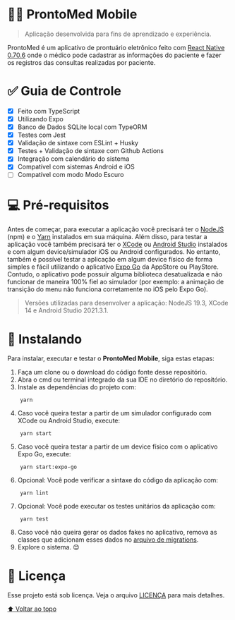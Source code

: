# 👨‍⚕️ ProntoMed Mobile

> Aplicação desenvolvida para fins de aprendizado e experiência.

ProntoMed é um aplicativo de prontuário eletrônico feito com [React Native 0.70.6](https://reactnative.dev) onde o médico pode cadastrar as informações do paciente e fazer os registros das consultas realizadas por paciente.

# ✅ Guia de Controle

- [x] Feito com TypeScript
- [x] Utilizando Expo
- [x] Banco de Dados SQLite local com TypeORM
- [x] Testes com Jest
- [x] Validação de sintaxe com ESLint + Husky
- [x] Testes + Validação de sintaxe com Github Actions
- [x] Integração com calendário do sistema
- [x] Compatível com sistemas Android e iOS
- [ ] Compatível com modo Modo Escuro

# 💻 Pré-requisitos

Antes de começar, para executar a aplicação você precisará ter o [NodeJS](https://nodejs.org/pt-br) (npm) e o [Yarn](https://classic.yarnpkg.com/lang/en/docs/install) instalados em sua máquina. Além disso, para testar a aplicação você também precisará ter o [XCode](https://developer.apple.com/xcode) ou [Android Studio](https://developer.android.com/studio) instalados e com algum device/simulador iOS ou Android configurados. No entanto, também é possível testar a aplicação em algum device físico de forma simples e fácil utilizando o aplicativo [Expo Go](https://expo.dev/client) da AppStore ou PlayStore. Contudo, o aplicativo pode possuir alguma biblioteca desatualizada e não funcionar de maneira 100% fiel ao simulador (por exemplo: a animação de transição do menu não funciona corretamente no iOS pelo Expo Go).
> Versões utilizadas para desenvolver a aplicação: NodeJS 19.3, XCode 14 e Android Studio 2021.3.1.

# 🚀 Instalando

Para instalar, executar e testar o **ProntoMed Mobile**, siga estas etapas:

1. Faça um clone ou o download do código fonte desse repositório.
2. Abra o cmd ou terminal integrado da sua IDE no diretório do repositório.
3. Instale as dependências do projeto com:
```
    yarn
```
4. Caso você queira testar a partir de um simulador configurado com XCode ou Android Studio, execute:
```
    yarn start
```
5. Caso você queira testar a partir de um device físico com o aplicativo Expo Go, execute:
```
    yarn start:expo-go
```
6. Opcional: Você pode verificar a sintaxe do código da aplicação com:
```
    yarn lint
```
7. Opcional: Você pode executar os testes unitários da aplicação com:
```
    yarn test
```
8. Caso você não queira gerar os dados fakes no aplicativo, remova as classes que adicionam esses dados no [arquivo de migrations](https://github.com/CarlosSLoureiro/prontomed-mobile/blob/main/src/database/migrations.ts).
9. Explore o sistema. 😊

# 📝 Licença

Esse projeto está sob licença. Veja o arquivo [LICENÇA](LICENSE) para mais detalhes.

[⬆ Voltar ao topo](#)
